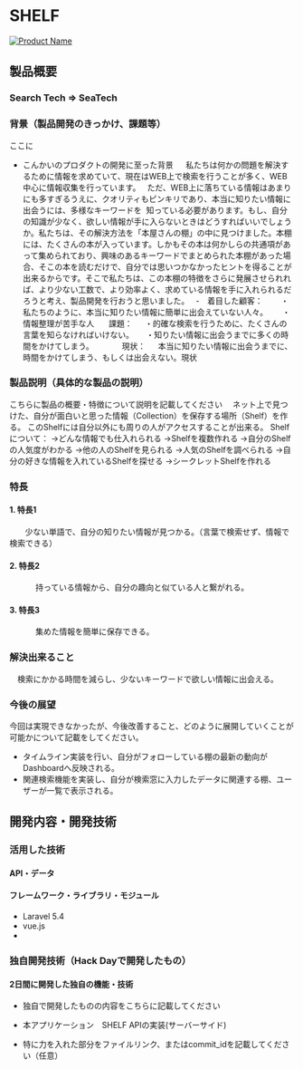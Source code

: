 # SHELF

[![Product Name](https://www.youtube.com/upload_thumbnail?v=3TFJzWsX0AM&t=hqdefault&ts=1509330208028)](https://www.youtube.com/watch?v=3TFJzWsX0AM&feature=youtu.be)

## 製品概要
### Search Tech => SeaTech

### 背景（製品開発のきっかけ、課題等）
ここに
- こんかいのプロダクトの開発に至った背景
  　私たちは何かの問題を解決するために情報を求めていて、現在はWEB上で検索を行うことが多く、WEB中心に情報収集を行っています。
   ただ、WEB上に落ちている情報はあまりにも多すぎるうえに、クオリティもピンキリであり、本当に知りたい情報に出会うには、多様なキーワードを
  知っている必要があります。もし、自分の知識が少なく、欲しい情報が手に入らないときはどうすればいいでしょうか。私たちは、その解決方法を「本屋さんの棚」の中に見つけました。本棚には、たくさんの本が入っています。しかもその本は何かしらの共通項があって集められており、興味のあるキーワードでまとめられた本棚があった場合、そこの本を読むだけで、自分では思いつかなかったヒントを得ることが出来るからです。そこで私たちは、この本棚の特徴をさらに発展させられれば、より少ない工数で、より効率よく、求めている情報を手に入れられるだろうと考え、製品開発を行おうと思いました。
  
-　着目した顧客：
 　　・私たちのように、本当に知りたい情報に簡単に出会えていない人々。
  　 ・情報整理が苦手な人
  
 　課題：
  　・的確な検索を行うために、たくさんの言葉を知らなければいけない。
  　・知りたい情報に出会うまでに多くの時間をかけてしまう。
　　
 　現状：
  　本当に知りたい情報に出会うまでに、時間をかけてしまう、もしくは出会えない。現状
  
### 製品説明（具体的な製品の説明）
こちらに製品の概要・特徴について説明を記載してください
　ネット上で見つけた、自分が面白いと思った情報（Collection）を保存する場所（Shelf）を作る。
 このShelfには自分以外にも周りの人がアクセスすることが出来る。
 Shelfについて：
→どんな情報でも仕入れられる
→Shelfを複数作れる
→自分のShelfの人気度がわかる
→他の人のShelfを見られる
→人気のShelfを調べられる
→自分の好きな情報を入れているShelfを探せる
→シークレットShelfを作れる

### 特長

#### 1. 特長1
        少ない単語で、自分の知りたい情報が見つかる。（言葉で検索せず、情報で検索できる）
#### 2. 特長2
  　　　持っている情報から、自分の趣向と似ている人と繋がれる。
#### 3. 特長3
  　　　集めた情報を簡単に保存できる。
### 解決出来ること
　検索にかかる時間を減らし、少ないキーワードで欲しい情報に出会える。

### 今後の展望
今回は実現できなかったが、今後改善すること、どのように展開していくことが可能かについて記載をしてください。
* タイムライン実装を行い、自分がフォローしている棚の最新の動向がDashboardへ反映される。
* 関連検索機能を実装し、自分が検索窓に入力したデータに関連する棚、ユーザーが一覧で表示される。

## 開発内容・開発技術
### 活用した技術
#### API・データ

#### フレームワーク・ライブラリ・モジュール
* Laravel 5.4
* vue.js
* 

### 独自開発技術（Hack Dayで開発したもの）
#### 2日間に開発した独自の機能・技術
* 独自で開発したものの内容をこちらに記載してください
* 本アプリケーション　SHELF APIの実装(サーバーサイド)

* 特に力を入れた部分をファイルリンク、またはcommit_idを記載してください（任意）
